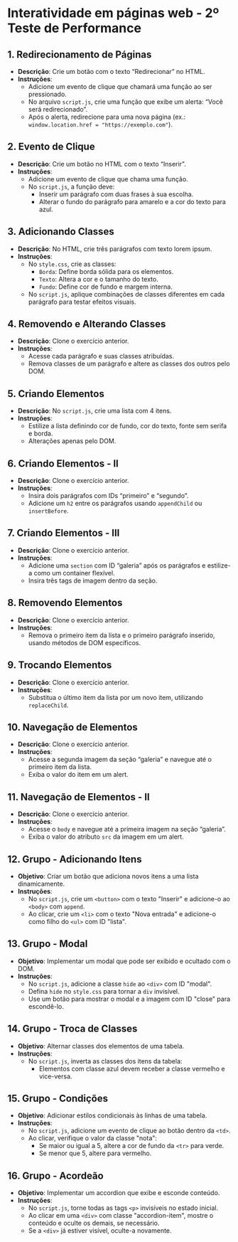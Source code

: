 # Interatividade em páginas web - 2º Teste de Performance

## 1. Redirecionamento de Páginas

- **Descrição**: Crie um botão com o texto “Redirecionar” no HTML.
- **Instruções**:
  - Adicione um evento de clique que chamará uma função ao ser pressionado.
  - No arquivo `script.js`, crie uma função que exibe um alerta: “Você será redirecionado”.
  - Após o alerta, redirecione para uma nova página (ex.: `window.location.href = "https://exemplo.com"`).

## 2. Evento de Clique

- **Descrição**: Crie um botão no HTML com o texto “Inserir”.
- **Instruções**:
  - Adicione um evento de clique que chama uma função.
  - No `script.js`, a função deve:
    - Inserir um parágrafo com duas frases à sua escolha.
    - Alterar o fundo do parágrafo para amarelo e a cor do texto para azul.

## 3. Adicionando Classes

- **Descrição**: No HTML, crie três parágrafos com texto lorem ipsum.
- **Instruções**:
  - No `style.css`, crie as classes:
    - `Borda`: Define borda sólida para os elementos.
    - `Texto`: Altera a cor e o tamanho do texto.
    - `Fundo`: Define cor de fundo e margem interna.
  - No `script.js`, aplique combinações de classes diferentes em cada parágrafo para testar efeitos visuais.

## 4. Removendo e Alterando Classes

- **Descrição**: Clone o exercício anterior.
- **Instruções**:
  - Acesse cada parágrafo e suas classes atribuídas.
  - Remova classes de um parágrafo e altere as classes dos outros pelo DOM.

## 5. Criando Elementos

- **Descrição**: No `script.js`, crie uma lista com 4 itens.
- **Instruções**:
  - Estilize a lista definindo cor de fundo, cor do texto, fonte sem serifa e borda.
  - Alterações apenas pelo DOM.

## 6. Criando Elementos - II

- **Descrição**: Clone o exercício anterior.
- **Instruções**:
  - Insira dois parágrafos com IDs “primeiro” e “segundo”.
  - Adicione um `h2` entre os parágrafos usando `appendChild` ou `insertBefore`.

## 7. Criando Elementos - III

- **Descrição**: Clone o exercício anterior.
- **Instruções**:
  - Adicione uma `section` com ID “galeria” após os parágrafos e estilize-a como um container flexível.
  - Insira três tags de imagem dentro da seção.

## 8. Removendo Elementos

- **Descrição**: Clone o exercício anterior.
- **Instruções**:
  - Remova o primeiro item da lista e o primeiro parágrafo inserido, usando métodos de DOM específicos.

## 9. Trocando Elementos

- **Descrição**: Clone o exercício anterior.
- **Instruções**:
  - Substitua o último item da lista por um novo item, utilizando `replaceChild`.

## 10. Navegação de Elementos

- **Descrição**: Clone o exercício anterior.
- **Instruções**:
  - Acesse a segunda imagem da seção “galeria” e navegue até o primeiro item da lista.
  - Exiba o valor do item em um alert.

## 11. Navegação de Elementos - II

- **Descrição**: Clone o exercício anterior.
- **Instruções**:
  - Acesse o `body` e navegue até a primeira imagem na seção “galeria”.
  - Exiba o valor do atributo `src` da imagem em um alert.

## 12. Grupo - Adicionando Itens

- **Objetivo**: Criar um botão que adiciona novos itens a uma lista dinamicamente.
- **Instruções**:
  - No `script.js`, crie um `<button>` com o texto "Inserir" e adicione-o ao `<body>` com `append`.
  - Ao clicar, crie um `<li>` com o texto "Nova entrada" e adicione-o como filho do `<ul>` com ID "lista".

## 13. Grupo - Modal

- **Objetivo**: Implementar um modal que pode ser exibido e ocultado com o DOM.
- **Instruções**:
  - No `script.js`, adicione a classe `hide` ao `<div>` com ID "modal".
  - Defina `hide` no `style.css` para tornar a `div` invisível.
  - Use um botão para mostrar o modal e a imagem com ID "close" para escondê-lo.

## 14. Grupo - Troca de Classes

- **Objetivo**: Alternar classes dos elementos de uma tabela.
- **Instruções**:
  - No `script.js`, inverta as classes dos itens da tabela:
    - Elementos com classe azul devem receber a classe vermelho e vice-versa.

## 15. Grupo - Condições

- **Objetivo**: Adicionar estilos condicionais às linhas de uma tabela.
- **Instruções**:
  - No `script.js`, adicione um evento de clique ao botão dentro da `<td>`.
  - Ao clicar, verifique o valor da classe "nota":
    - Se maior ou igual a 5, altere a cor de fundo da `<tr>` para verde.
    - Se menor que 5, altere para vermelho.

## 16. Grupo - Acordeão

- **Objetivo**: Implementar um accordion que exibe e esconde conteúdo.
- **Instruções**:
  - No `script.js`, torne todas as tags `<p>` invisíveis no estado inicial.
  - Ao clicar em uma `<div>` com classe "accordion-item", mostre o conteúdo e oculte os demais, se necessário.
  - Se a `<div>` já estiver visível, oculte-a novamente.

